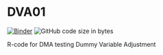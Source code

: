 # DVA01

[![Binder](https://mybinder.org/badge_logo.svg)](https://mybinder.org/v2/gh/ishii-futoshi/DVA01/HEAD?urlpath=rstudio)
![GitHub code size in bytes](https://img.shields.io/github/languages/code-size/ishii-futoshi/DVA01)

R-code for DMA testing Dummy Variable Adjustment

